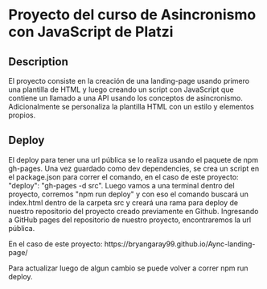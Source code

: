 # Proyecto del curso de Asincronismo con JavaScript de Platzi

## Description 
El proyecto consiste en la creación de una landing-page usando primero una plantilla de HTML 
y luego creando un script con JavaScript que contiene un llamado a una API usando los conceptos de asincronismo. 
Adicionalmente se personaliza la plantilla HTML con un estilo y elementos propios. 

## Deploy 
El deploy para tener una url pública se lo realiza usando el paquete de npm gh-pages. Una vez guardado como dev
dependencies, se crea un script en el package.json para correr el comando, en el caso de este proyecto:
"deploy": "gh-pages -d src". Luego vamos a una terminal dentro del proyecto, corremos "npm run deploy" y con eso
el comando buscará un index.html dentro de la carpeta src y creará una rama para deploy de nuestro repositorio del 
proyecto creado previamente en Github. Ingresando a GitHub pages del repositorio de nuestro proyecto, encontraremos 
la url pública. 
<p>En el caso de este proyecto: https://bryangaray99.github.io/Aync-landing-page/</p>
<p>Para actualizar luego de algun cambio se puede volver a correr npm run deploy.</p>